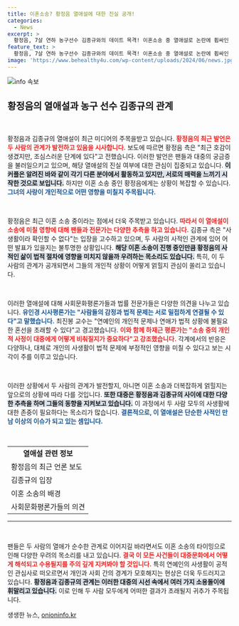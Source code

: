 ```yaml
---
title: 이혼소송? 황정음 열애설에 대한 진실 공개!
categories:
  - News
excerpt: >
  황정음, 7살 연하 농구선수 김종규와의 데이트 목격! 이혼소송 중 열애설로 논란에 휩싸인 두 사람의 관계는? 과연 이 새로운 사랑이 소송에 어떤 영향을 미칠까?
feature_text: >
  황정음, 7살 연하 농구선수 김종규와의 데이트 목격! 이혼소송 중 열애설로 논란에 휩싸인 두 사람의 관계는? 과연 이 새로운 사랑이 소송에 어떤 영향을 미칠까?
image: 'https://www.behealthy4u.com/wp-content/uploads/2024/06/news.jpg'
---
```


<p><img src="https://www.behealthy4u.com/wp-content/uploads/2024/06/news.jpg" alt="info 속보" /></p>

<h2 data-ke-size="size26">황정음의 열애설과 농구 선수 김종규의 관계</h2>

<p data-ke-size="size16">&nbsp;</p>

<p>황정음과 김종규의 열애설이 최근 미디어의 주목을받고 있습니다. <b><span style="color: #ee2323;">황정음의 최근 발언은 두 사람의 관계가 발전하고 있음을 시사합니다.</span></b> 보도에 따르면 황정음 측은 "최근 호감이 생겼지만, 조심스러운 단계에 있다"고 전했습니다. 이러한 발언은 팬들과 대중의 궁금증을 불러일으키고 있으며, 해당 열애설의 진실 여부에 대한 관심이 집중되고 있습니다. <b><span style="background-color: #21538527;">이 커플은 알려진 바와 같이 각기 다른 분야에서 활동하고 있지만, 서로의 매력을 느끼기 시작한 것으로 보입니다.</span></b> 하지만 이혼 소송 중인 황정음에게는 상황이 복잡할 수 있습니다. <b><span style="color: #1a5490;">그녀의 사랑이 개인적으로 어떤 영향을 미칠지 주목됩니다.</span></b></p>

<p data-ke-size="size16">&nbsp;</p>

<p>황정음은 최근 이혼 소송 중이라는 점에서 더욱 주목받고 있습니다. <b><span style="color: #ee2323;">따라서 이 열애설이 소송에 미칠 영향에 대해 팬들과 전문가는 다양한 추측을 하고 있습니다.</span></b> 김종규 측은 "사생활이라 확인할 수 없다"는 입장을 고수하고 있으며, 두 사람의 사적인 관계에 있어 어떤 발표가 있을지는 불투명한 상황입니다. <b><span style="background-color: #21538527;">해당 이혼 소송이 진행 중인만큼 황정음의 사적인 삶이 법적 절차에 영향을 미치지 않을까 우려하는 목소리도 있습니다.</span></b> 특히, 이 두 사람의 관계가 공개되면서 그들의 개인적 상황이 어떻게 얽힐지 관심이 쏠리고 있습니다. </p>

<p data-ke-size="size16">&nbsp;</p>

<p>이러한 열애설에 대해 사회문화평론가들과 법률 전문가들은 다양한 의견을 나누고 있습니다. <b><span style="color: #1a5490;">유인경 시사평론가는 "사람들의 감정과 법적 문제는 서로 밀접하게 연결될 수 있다"고 말했습니다.</span></b> 최진봉 교수는 "연예인의 개인적 문제나 연애가 법적 상황에 불필요한 혼선을 초래할 수 있다"고 경고했습니다. <b><span style="color: #ee2323;">이와 함께 하재근 평론가는 "소송 중의 개인적 사정이 대중에게 어떻게 비춰질지가 중요하다"고 강조했습니다.</span></b> 각계에서의 반응은 다양하나, 대체로 개인의 사생활이 법적 문제에 부정적인 영향을 미칠 수 있다고 보는 시각이 주를 이루고 있습니다. </p>

<p data-ke-size="size16">&nbsp;</p>

<p>이러한 상황에서 두 사람의 관계가 발전할지, 아니면 이혼 소송과 더복잡하게 얽힐지는 앞으로의 상황에 따라 다를 것입니다. <b><span style="background-color: #21538527;">또한 대중은 황정음과 김종규의 사이에 대한 다양한 추측을 하며 그들의 동향을 지켜보고 있습니다.</span></b> 이 과정에서 두 사람 모두의 사생활에 대한 존중이 필요하다는 목소리가 많습니다. <b><span style="color: #1a5490;">결론적으로, 이 열애설은 단순한 사적인 만남 이상의 이슈가 되고 있는 셈입니다.</span></b></p>

<p data-ke-size="size16">&nbsp;</p>

<table>
<tr>
<td style="text-align: center; height: 17px;"><b>열애설 관련 정보</b></td>
</tr>
<tr>
<td>황정음의 최근 언론 보도</td>
</tr>
<tr>
<td>김종규의 입장</td>
</tr>
<tr>
<td>이혼 소송의 배경</td>
</tr>
<tr>
<td>사회문화평론가들의 의견</td>
</tr>
</table>

<hr>

<p data-ke-size="size16">&nbsp;</p>

<p>팬들은 두 사람의 열애가 순수한 관계로 이어지길 바라면서도 이혼 소송의 타이밍으로 인해 다양한 우려의 목소리를 내고 있습니다. <b><span style="color: #ee2323;">결국 이 모든 사건들이 대중문화에서 어떻게 해석되고 수용될지를 주의 깊게 지켜봐야 할 것입니다.</span></b> 특히 연예인의 사생활이 공적인 관심사로 떠오르면서 개인과 사회 간의 경계가 모호해지는 현상은 더욱 두드러지고 있습니다. <b><span style="background-color: #21538527;">황정음과 김종규의 관계는 이러한 대중의 시선 속에서 여러 가지 소용돌이에 휘말리고 있습니다.</span></b> 이로 인해 두 사람 모두에게 어떠한 결과가 초래될지 귀추가 주목됩니다.</p>
생생한 뉴스, <a href="https://onioninfo.kr" rel="dofollow">onioninfo.kr</a>


